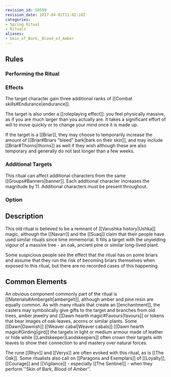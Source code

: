 ```yaml
---
revision_id: 50599
revision_date: 2017-04-02T11:02:10Z
categories:
- Spring Ritual
- Rituals
aliases:
- Skin_of_Bark,_Blood_of_Amber
---
```


## Rules

### Performing the Ritual
 

 

### Effects

The target character gain three additional ranks of [[Combat skills#Endurance|endurance]]. 

The target is also under a [[roleplaying effect]]: you feel physically massive, as if you are much larger than you actually are. It takes a significant effort of will to move quickly or to change your mind once it is made up.

If the target is a [[Briar]], they may choose to temporarily increase the amount of [[Briar#Briars "bleed" bark|bark on their skin]], and may include [[Briar#Thorns|thorns]] as well if they wish although these are also temporary and generally do not last longer than a few weeks.



### Additional Targets
This ritual can affect additional characters from the same [[Groups#Banners|banner]]. Each additional character increases the magnitude by 11. Additional characters must be present throughout.

### Option


## Description

This old ritual is believed to be a remnant of [[Varushka history|Ushka]] magic, although the [[Navarr]] and the [[Suaq]] claim that their people have used similar rituals since time immemorial. It fills a target with the unyielding vigour of a massive tree - an oak, ancient pine or similar long-lived plant.

Some suspicious people see the effect that the ritual has on some briars and assume that they run the risk of becoming briars themselves when exposed to this ritual, but there are no recorded cases of this happening.

## Common Elements
An obvious component commonly part of the ritual is [[Materials#Ambergelt|ambergelt]], although amber and pine resin are equally common. As with many rituals that create an [[enchantment]], the casters may symbolically give gifts to the target and branches from old trees, amber jewelry and [[Dawn hearth magic#Favours|favours]] or tokens that bear images of oak-leaves, acorns or similar plants. Some [[Dawn|Dawnish]] [[Weaver cabal|Weaver cabals]] [[Dawn hearth magic#Girding|gird]] the targets in light or medium armour made of leather or hide while [[Landskeeper|Landskeepers]] often crown their targets with leaves to show their connection to and mastery over natural forces.

The rune [[Rhyv]] and [[Verys]] are often evoked with this ritual, as is [[The Oak]]. Some ritualists also call on [[Paragons and Exemplars]] of [[Loyalty]], [[Courage]] and [[Vigilance]] - especially [[The Sentinel]] - when they perform ''Skin of Bark, Blood of Amber''. 


